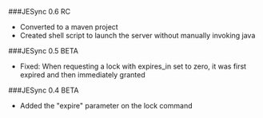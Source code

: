 ###JESync 0.6 RC

- Converted to a maven project
- Created shell script to launch the server without manually invoking java

###JESync 0.5 BETA

- Fixed: When requesting a lock with expires_in set to zero, it was first expired and then immediately granted

###JESync 0.4 BETA

- Added the "expire" parameter on the lock command
